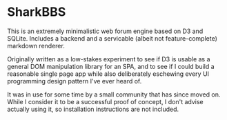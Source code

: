 # SharkBBS
This is an extremely minimalistic web forum engine based on D3 and SQLite. Includes a backend and a servicable (albeit not feature-complete) markdown renderer.

Originally written as a low-stakes experiment to see if D3 is usable as a general DOM manipulation library for an SPA, and to see if I could build a reasonable single page app while also deliberately eschewing every UI programming design pattern I've ever heard of.

It was in use for some time by a small community that has since moved on. While I consider it to be a successful proof of concept, I don't advise actually using it, so installation instructions are not included.

